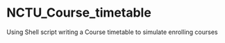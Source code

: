 # NCTU_Course_timetable
Using Shell script writing a Course timetable to simulate enrolling courses
